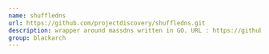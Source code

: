 ```yaml
---
name: shuffledns
url: https://github.com/projectdiscovery/shuffledns.git
description: wrapper around massdns written in GO. URL : https://github.com/projectdiscovery/shuffledns.git Groups : blackarch blackarch-webapp blackarch-scanner
group: blackarch
---
```

